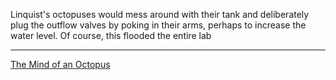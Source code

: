 Linquist's octopuses would mess around with their tank and deliberately plug the outflow valves by poking in their arms, perhaps to increase the water level. Of course, this flooded the entire lab

---

[The Mind of an Octopus](https://www.scientificamerican.com/article/the-mind-of-an-octopus/)
